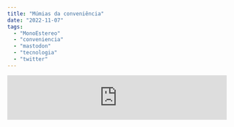 ```yaml
---
title: "Múmias da conveniência"
date: "2022-11-07"
tags: 
  - "MonoEstereo"
  - "conveniencia"
  - "mastodon"
  - "tecnologia"
  - "twitter"
---
```


<iframe src="https://anchor.fm/MonoEstéreo/embed/episodes/Mmias-da-convenincia-e1qddjm" height="102px" width="100%" frameborder="0" scrolling="no"></iframe>

